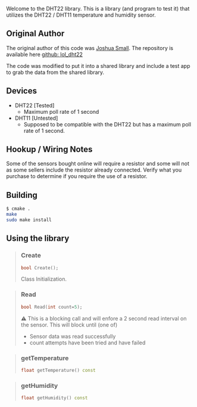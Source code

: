 Welcome to the DHT22 library.  This is a library (and program to test it) that utilizes the DHT22 / DHT11 temperature
and humidity sensor.

## Original Author
The original author of this code was [Joshua Small](https://github.com/technion).  The repository is available here [github: lol_dht22](https://github.com/technion/lol_dht22)

The code was modified to put it into a shared library and include a test app to grab the data from the shared library.

## Devices
- DHT22 [Tested]
  - Maximum poll rate of 1 second  
- DHT11 [Untested]
  - Supposed to be compatible with the DHT22 but has a maximum poll rate of 1 second.

## Hookup / Wiring Notes
Some of the sensors bought online will require a resistor and some will not as some sellers include the resistor
already connected.  Verify what you purchase to determine if you require the use of a resistor.

## Building
```bash
$ cmake .
make
sudo make install
```

## Using the library

> ### Create
> ```c++
> bool Create();
> ```
> Class Initialization.

> ### Read
> ```c++
> bool Read(int count=5);
> ```
> :warning: This is a blocking call and will enfore a 2 second read interval on the sensor.  This will block until (one of)
> - Sensor data was read successfully
> - count attempts have been tried and have failed

> ### getTemperature
> ```c++
> float getTemperature() const
> ```

> ### getHumidity
> ```c++
> float getHumidity() const
> ```